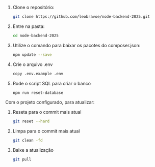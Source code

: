 
1. Clone o repositório:
    ```bash
    git clone https://github.com/leobravoe/node-backend-2025.git
    ```

2. Entre na pasta:
    ```bash
    cd node-backend-2025
    ```

3. Utilize o comando para baixar os pacotes do composer.json:
    ```bash
    npm update --save
    ```

4. Crie o arquivo .env
    ```bash
    copy .env.example .env
    ```

5. Rode o script SQL para criar o banco
    ```bash
    npm run reset-database
    ```


Com o projeto configurado, para atualizar:

1. Reseta para o commit mais atual
    ```bash
    git reset --hard
    ```

2. Limpa para o commit mais atual
    ```bash
    git clean -fd
    ```

2. Baixe a atualização
    ```bash
    git pull
    ```